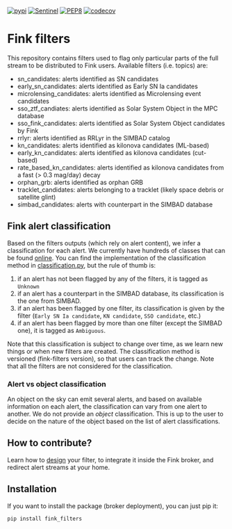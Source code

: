 [![pypi](https://img.shields.io/pypi/v/fink-filters.svg)](https://pypi.python.org/pypi/fink-filters)
[![Sentinel](https://github.com/astrolabsoftware/fink-filters/workflows/Sentinel/badge.svg)](https://github.com/astrolabsoftware/fink-filters/actions?query=workflow%3ASentinel)
[![PEP8](https://github.com/astrolabsoftware/fink-filters/workflows/PEP8/badge.svg)](https://github.com/astrolabsoftware/fink-filters/actions?query=workflow%3APEP8)
[![codecov](https://codecov.io/gh/astrolabsoftware/fink-filters/branch/master/graph/badge.svg)](https://codecov.io/gh/astrolabsoftware/fink-filters)

# Fink filters

This repository contains filters used to flag only particular parts of the full stream to be distributed to Fink users. Available filters (i.e. topics) are:

- sn_candidates: alerts identified as SN candidates
- early_sn_candidates: alerts identified as Early SN Ia candidates
- microlensing_candidates: alerts identified as Microlensing event candidates
- sso_ztf_candiates: alerts identified as Solar System Object in the MPC database
- sso_fink_candidates: alerts identified as Solar System Object candidates by Fink
- rrlyr: alerts identified as RRLyr in the SIMBAD catalog
- kn_candidates: alerts identified as kilonova candidates (ML-based)
- early_kn_candidates: alerts identified as kilonova candidates (cut-based)
- rate_based_kn_candidates: alerts identified as kilonova candidates from a fast (> 0.3 mag/day) decay
- orphan_grb: alerts identified as orphan GRB
- tracklet_candidates: alerts belonging to a tracklet (likely space debris or satellite glint)
- simbad_candidates: alerts with counterpart in the SIMBAD database

## Fink alert classification

Based on the filters outputs (which rely on alert content), we infer a classification for each alert. We currently have hundreds of classes that can be found [online](https://fink-portal/api/v1/classes). You can find the implementation of the classification method in [classification.py](fink_filters/classification.py), but the rule of thumb is:

1. if an alert has not been flagged by any of the filters, it is tagged as `Unknown`
2. if an alert has a counterpart in the SIMBAD database, its classification is the one from SIMBAD.
3. if an alert has been flagged by one filter, its classification is given by the filter (`Early SN Ia candidate`, `KN candidate`, `SSO candidate`, etc.)
4. if an alert has been flagged by more than one filter (except the SIMBAD one), it is tagged as `Ambiguous`.

Note that this classification is subject to change over time, as we learn new things or when new filters are created. The classification method is versioned (fink-filters version), so that users can track the change. Note that all the filters are not considered for the classification.

### Alert vs object classification

An object on the sky can emit several alerts, and based on available information on each alert, the classification can vary from one alert to another. We do not provide an _object_ classification. This is up to the user to decide on the nature of the object based on the list of alert classifications.

## How to contribute?

Learn how to [design](https://fink-broker.readthedocs.io/en/latest/tutorials/create-filters/) your filter, to integrate it inside the Fink broker, and redirect alert streams at your home.

## Installation

If you want to install the package (broker deployment), you can just pip it:

```
pip install fink_filters
```
